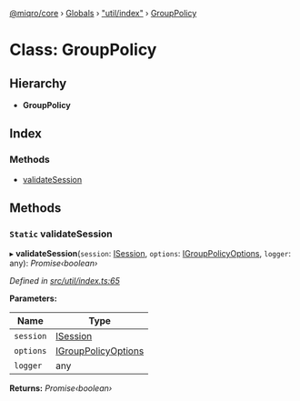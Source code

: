 [@miqro/core](../README.md) › [Globals](../globals.md) › ["util/index"](../modules/_util_index_.md) › [GroupPolicy](_util_index_.grouppolicy.md)

# Class: GroupPolicy

## Hierarchy

* **GroupPolicy**

## Index

### Methods

* [validateSession](_util_index_.grouppolicy.md#static-validatesession)

## Methods

### `Static` validateSession

▸ **validateSession**(`session`: [ISession](../interfaces/_service_common_index_.isession.md), `options`: [IGroupPolicyOptions](../interfaces/_util_index_.igrouppolicyoptions.md), `logger`: any): *Promise‹boolean›*

*Defined in [src/util/index.ts:65](https://github.com/claukers/miqro-core/blob/b8b0d57/src/util/index.ts#L65)*

**Parameters:**

Name | Type |
------ | ------ |
`session` | [ISession](../interfaces/_service_common_index_.isession.md) |
`options` | [IGroupPolicyOptions](../interfaces/_util_index_.igrouppolicyoptions.md) |
`logger` | any |

**Returns:** *Promise‹boolean›*

